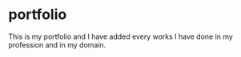 # portfolio
This is my portfolio and I have added every works I have done in my profession and in my domain.
